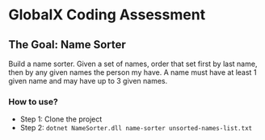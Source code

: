 # GlobalX Coding Assessment

## The Goal: Name Sorter
Build a name sorter. Given a set of names, order that set first by last name, then by any given names the person my have. A name must have at least 1 given name and may have up to 3 given names.

### How to use?

- Step 1: Clone the project
- Step 2: ```dotnet NameSorter.dll name-sorter unsorted-names-list.txt```
